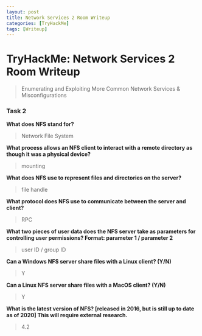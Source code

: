 ```yaml
---
layout: post
title: Network Services 2 Room Writeup
categories: [TryHackMe]
tags: [Writeup]
---
```


# TryHackMe: Network Services 2 Room Writeup

> Enumerating and Exploiting More Common Network Services & Misconfigurations

### Task 2

**What does NFS stand for?**

> Network File System

**What process allows an NFS client to 
interact with a remote directory as though it was a physical device?**

> mounting

**What does NFS use to represent files and directories on the server?**

> file handle

**What protocol does NFS use to communicate between the server and client?**

> RPC

**What two pieces of user data does the NFS server take as parameters for 
controlling user permissions? Format: parameter 1 / parameter 2**

> user ID / group ID

**Can a Windows NFS server share files with a Linux client? (Y/N)**

> Y

**Can a Linux NFS server share files with a MacOS client? (Y/N)**

> Y

**What is the latest version of NFS? [released in 2016, but is still up to date as of 2020] This will require external research.**

> 4.2
